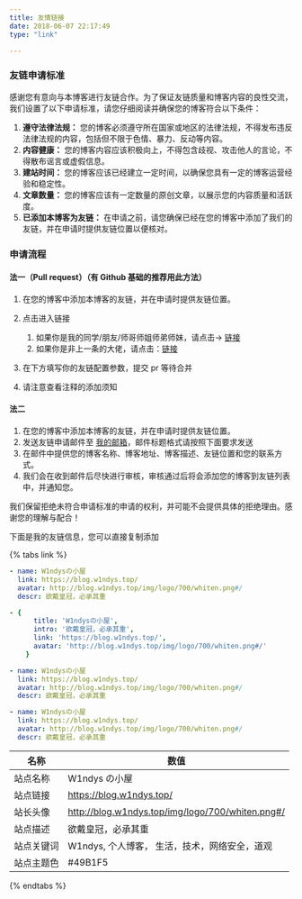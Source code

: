 ```yaml
---
title: 友情链接
date: 2018-06-07 22:17:49 
type: "link" 

---
```




### 友链申请标准

感谢您有意向与本博客进行友链合作。为了保证友链质量和博客内容的良性交流，我们设置了以下申请标准，请您仔细阅读并确保您的博客符合以下条件：

1. **遵守法律法规：** 您的博客必须遵守所在国家或地区的法律法规，不得发布违反法律法规的内容，包括但不限于色情、暴力、反动等内容。
2. **内容健康：** 您的博客内容应该积极向上，不得包含歧视、攻击他人的言论，不得散布谣言或虚假信息。
3. **建站时间：** 您的博客应该已经建立一定时间，以确保您具有一定的博客运营经验和稳定性。
4. **文章数量：** 您的博客应该有一定数量的原创文章，以展示您的内容质量和活跃度。
5. **已添加本博客为友链：** 在申请之前，请您确保已经在您的博客中添加了我们的友链，并在申请时提供友链位置以便核对。

### 申请流程

#### 法一（Pull request）（有 Github 基础的推荐用此方法）

1. 在您的博客中添加本博客的友链，并在申请时提供友链位置。
2. 点击进入链接
   1. 如果你是我的同学/朋友/师哥师姐师弟师妹，请点击→ [链接](https://github.com/W1ndys/blog.w1ndys.top/blob/main/source/_data/link.yml#L17)
   2. 如果你是非上一条的大佬，请点击：[链接](https://github.com/W1ndys/blog.w1ndys.top/blob/main/source/_data/link.yml#L100)

3. 在下方填写你的友链配置参数，提交 pr 等待合并
4. 请注意查看注释的添加须知

#### 法二

1. 在您的博客中添加本博客的友链，并在申请时提供友链位置。
2. 发送友链申请邮件至 [我的邮箱](mailto:w1ndys@outlook.com)，邮件标题格式请按照下面要求发送
3. 在邮件中提供您的博客名称、博客地址、博客描述、友链位置和您的联系方式。
4. 我们会在收到邮件后尽快进行审核，审核通过后将会添加您的博客到友链列表中，并通知您。

我们保留拒绝未符合申请标准的申请的权利，并可能不会提供具体的拒绝理由。感谢您的理解与配合！

下面是我的友链信息，您可以直接复制添加

{% tabs link %}
<!-- tab butterfly -->

```yml
- name: W1ndysの小屋
  link: https://blog.w1ndys.top/
  avatar: http://blog.w1ndys.top/img/logo/700/whiten.png#/
  descr: 欲戴皇冠，必承其重
```

<!-- endtab -->

<!-- tab fluid -->

```yml
- {
      title: 'W1ndysの小屋',
      intro: '欲戴皇冠，必承其重',
      link: 'https://blog.w1ndys.top/',
      avatar: 'http://blog.w1ndys.top/img/logo/700/whiten.png#/'
    }
```

<!-- endtab -->

<!-- tab anzhiyu -->

```yml
- name: W1ndysの小屋
  link: https://blog.w1ndys.top/
  avatar: http://blog.w1ndys.top/img/logo/700/whiten.png#/
  descr: 欲戴皇冠，必承其重
```

<!-- endtab -->

<!-- tab ☀️Volantis-->

```yml
- name: W1ndysの小屋
  link: https://blog.w1ndys.top/
  avatar: http://blog.w1ndys.top/img/logo/700/whiten.png#/
  descr: 欲戴皇冠，必承其重
```

<!-- endtab -->

<!-- tab  🌴General-->

| 名称       | 数值                                             |
| ---------- | ------------------------------------------------ |
| 站点名称   | W1ndys の小屋                                     |
| 站点链接   | https://blog.w1ndys.top/                         |
| 站长头像   | http://blog.w1ndys.top/img/logo/700/whiten.png#/ |
| 站点描述   | 欲戴皇冠，必承其重                               |
| 站点关键词 | W1ndys, 个人博客， 生活，技术，网络安全，道观    |
| 站点主题色 | #49B1F5                                          |

<!-- endtab -->

{% endtabs %}
